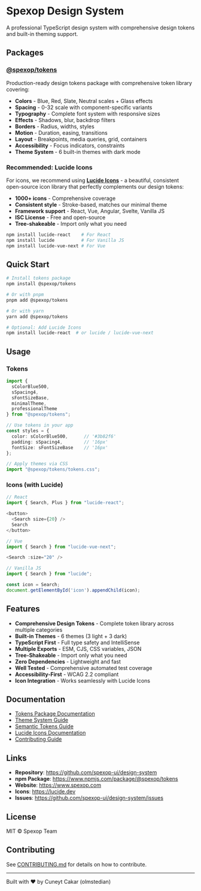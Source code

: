 # Spexop Design System

A professional TypeScript design system with comprehensive design tokens and built-in theming support.

## Packages

### [@spexop/tokens](./packages/tokens)

Production-ready design tokens package with comprehensive token library covering:

- **Colors** - Blue, Red, Slate, Neutral scales + Glass effects
- **Spacing** - 0-32 scale with component-specific variants
- **Typography** - Complete font system with responsive sizes
- **Effects** - Shadows, blur, backdrop filters
- **Borders** - Radius, widths, styles
- **Motion** - Duration, easing, transitions
- **Layout** - Breakpoints, media queries, grid, containers
- **Accessibility** - Focus indicators, constraints
- **Theme System** - 6 built-in themes with dark mode

### Recommended: Lucide Icons

For icons, we recommend using [**Lucide Icons**](https://lucide.dev/) - a beautiful, consistent open-source icon library that perfectly complements our design tokens:

- **1000+ icons** - Comprehensive coverage
- **Consistent style** - Stroke-based, matches our minimal theme
- **Framework support** - React, Vue, Angular, Svelte, Vanilla JS
- **ISC License** - Free and open-source
- **Tree-shakeable** - Import only what you need

```bash
npm install lucide-react    # For React
npm install lucide          # For Vanilla JS
npm install lucide-vue-next # For Vue
```

## Quick Start

```bash
# Install tokens package
npm install @spexop/tokens

# Or with pnpm
pnpm add @spexop/tokens

# Or with yarn
yarn add @spexop/tokens

# Optional: Add Lucide Icons
npm install lucide-react  # or lucide / lucide-vue-next
```

## Usage

### Tokens

```typescript
import {
  sColorBlue500,
  sSpacing4,
  sFontSizeBase,
  minimalTheme,
  professionalTheme
} from "@spexop/tokens";

// Use tokens in your app
const styles = {
  color: sColorBlue500,      // '#3b82f6'
  padding: sSpacing4,        // '16px'
  fontSize: sFontSizeBase    // '16px'
};

// Apply themes via CSS
import "@spexop/tokens/tokens.css";
```

### Icons (with Lucide)

```typescript
// React
import { Search, Plus } from "lucide-react";

<button>
  <Search size={20} />
  Search
</button>

// Vue
import { Search } from "lucide-vue-next";

<Search :size="20" />

// Vanilla JS
import { Search } from "lucide";

const icon = Search;
document.getElementById('icon').appendChild(icon);
```

## Features

- **Comprehensive Design Tokens** - Complete token library across multiple categories
- **Built-in Themes** - 6 themes (3 light + 3 dark)
- **TypeScript First** - Full type safety and IntelliSense
- **Multiple Exports** - ESM, CJS, CSS variables, JSON
- **Tree-Shakeable** - Import only what you need
- **Zero Dependencies** - Lightweight and fast
- **Well Tested** - Comprehensive automated test coverage
- **Accessibility-First** - WCAG 2.2 compliant
- **Icon Integration** - Works seamlessly with Lucide Icons

## Documentation

- [Tokens Package Documentation](./packages/tokens/README.md)
- [Theme System Guide](./packages/tokens/src/themes/README.md)
- [Semantic Tokens Guide](./packages/tokens/src/semantic/README.md)
- [Lucide Icons Documentation](https://lucide.dev/guide/)
- [Contributing Guide](./CONTRIBUTING.md)

## Links

- **Repository**: <https://github.com/spexop-ui/design-system>
- **npm Package**: <https://www.npmjs.com/package/@spexop/tokens>
- **Website**: <https://www.spexop.com>
- **Icons**: <https://lucide.dev>
- **Issues**: <https://github.com/spexop-ui/design-system/issues>

## License

MIT © Spexop Team

## Contributing

See [CONTRIBUTING.md](./CONTRIBUTING.md) for details on how to contribute.

---

Built with ❤️ by Cuneyt Cakar (olmstedian)
